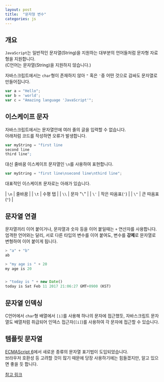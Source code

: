 ```yaml
---
layout: post
title:  "문자형 변수"
categories: js
---
```


## 개요
`JavaScript`는 일반적인 문자열(String)을 지원하는 대부분의 언어들처럼 문자형 자료형을 지원합니다.  
(C언어는 문자열(String)을 지원하지 않습니다.)

자바스크립트에서는 `char`형이 존재하지 않아 `"` 혹은 `'`중 어떤 것으로 감싸도 문자열로 만들어집니다.

```javascript
var a = "Hello";
var b = 'world';
var c = "Amazing language 'JavaScript'";
```

## 이스케이프 문자
자바스크립트에서는 문자열안에 여러 줄의 글을 입력할 수 없습니다.  
아래처럼 코드를 작성하면 오류가 발생합니다.

```javascript
var myString = "first line
second line
third line";
```

대신 줄바꿈 이스케이프 문자열인 `\n`를 사용하여 표현합니다.

```javascript
var myString = "first line\nsecond line\nthird line";
```

대표적인 이스케이프 문자로는 아래가 있습니다.

| `\n` | 줄바꿈          |
| `\t` | 수평 탭         |
| `\\` | 문자 "`\`"      |
| `\'` | 작은 따옴표(`'`)  |
| `\"` | 큰 따옴표(`"`)  |


## 문자열 연결
문자열끼리 이어 붙이거나, 문자열과 숫자 등을 이어 붙일때는 `+` 연산자를 사용합니다.  
엄격한 언어와는 달리, 서로 다른 타입의 변수를 이어 붙여도, 변수를 **강제**로 문자열로 변형하여 이어 붙이게 됩니다.

```javascript
> "a" + "b"
ab

> "my age is " + 20
my age is 20


> "today is " + new Date()
today is Sat Feb 11 2017 21:06:27 GMT+0900 (KST)
```


## 문자열 인덱싱
C언어에서 `char`형 배열에서 `[i]`를 사용해 하나의 문자에 접근했듯, 자바스크립트 문자열도 배열처럼 취급되어 인덱스 접근자(`[i]`)를 사용하여 각 문자에 접근할 수 있습니다.


## 템플릿 문자열
[ECMAScript 6](/js-course/관련기술#ecmascript-6)에서 새로운 종류의 문자열 표기법이 도입되었습니다.  
브라우저 호환성 등 고려할 것이 많기 때문에 당장 사용하기에는 힘들겠지만, 알고 있으면 좋을 듯 합니다.

[참고 링크](https://developer.mozilla.org/ko/docs/Web/JavaScript/Reference/Template_literals)


